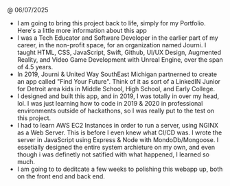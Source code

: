 @ 06/07/2025
- I am going to bring this project back to life, simply for my Portfolio. Here's a little more information about this app
- I was a Tech Educator and Software Developer in the earlier part of my career, in the non-profit space, for an organization named Journi. I taught HTML, CSS, JavaScript, Swift, Github, UI/UX Design, Augmented Reality, and Video Game Development with Unreal Engine, over the span of 4.5 years.
- In 2019, Journi & United Way SouthEast Michigan partnerned to create an app called "Find Your Future". Think of it as sort of a LinkedIN Junior for Detroit area kids in Middle School, High School, and Early College.
- I designed and built this app, and in 2019, I was totally in over my head, lol. I was just learning how to code in 2019 & 2020 in professional environments outside of hackathons, so I was really put to the test on this project. 
- I had to learn AWS EC2 Instances in order to run a server, using NGINX as a Web Server. This is before I even knew what CI/CD was. I wrote the server in JavaScript using Express & Node with MondoDb/Mongoose. I essetially designed the entire system archieture on my own, and even though i was definetly not satified with what happened, I learned so much.
- I am going to to deditcate a few weeks to polishing this webapp up, both on the front end and back end.